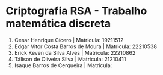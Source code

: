 # Criptografia RSA - Trabalho matemática discreta

1. Cesar Henrique Cícero | Matricula: 19211512
2. Edgar Vitor Costa Barros de Moura |  Matricula: 22210538
3. Erick Keven da Silva Alves | Matricula: 22210862
4. Tálison de Oliveira Silva | Matricula: 21210411
5. Isaque Barros de Cerqueira | Matricula: 
